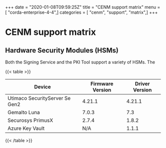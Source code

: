 +++
date = "2020-01-08T09:59:25Z"
title = "CENM support matrix"
menu = [ "corda-enterprise-4-4",]
categories = [ "cenm", "support", "matrix",]
+++


# CENM support matrix


## Hardware Security Modules (HSMs)

Both the Signing Service and the PKI Tool support a variety of HSMs. The


{{< table >}}

|Device|Firmware Version|Driver Version|
|--------------------------------|------------------|------------------|
|Utimaco SecurityServer Se Gen2|4.21.1|4.21.1|
|Gemalto Luna|7.0.3|7.3|
|Securosys PrimusX|2.7.4|1.8.2|
|Azure Key Vault|N/A|1.1.1|

{{< /table >}}

